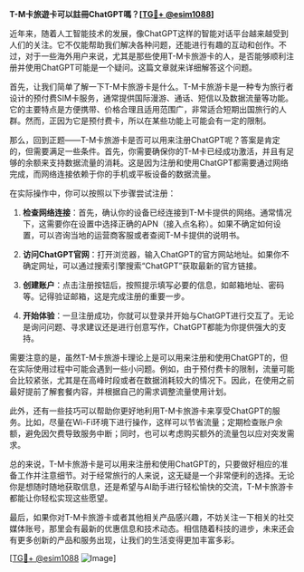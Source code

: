 **T-M卡旅遊卡可以註冊ChatGPT嗎？[[TG💪+ @esim1088](https://t.me/s/esim1088)]**

近年来，随着人工智能技术的发展，像ChatGPT这样的智能对话平台越来越受到人们的关注。它不仅能帮助我们解决各种问题，还能进行有趣的互动和创作。不过，对于一些海外用户来说，尤其是那些使用T-M卡旅游卡的人，是否能够顺利注册并使用ChatGPT可能是一个疑问。这篇文章就来详细解答这个问题。

首先，让我们简单了解一下T-M卡旅游卡是什么。T-M卡旅游卡是一种专为旅行者设计的预付费SIM卡服务，通常提供国际漫游、通话、短信以及数据流量等功能。它的主要特点是方便携带、价格合理且适用范围广，非常适合短期出国旅行的人群。然而，正因为它是预付费卡，所以在某些功能上可能会有一定的限制。

那么，回到正题——T-M卡旅游卡是否可以用来注册ChatGPT呢？答案是肯定的，但需要满足一些条件。首先，你需要确保你的T-M卡已经成功激活，并且有足够的余额来支持数据流量的消耗。这是因为注册和使用ChatGPT都需要通过网络完成，而网络连接依赖于你的手机或平板设备的数据流量。

在实际操作中，你可以按照以下步骤尝试注册：

1. **检查网络连接**：首先，确认你的设备已经连接到T-M卡提供的网络。通常情况下，这需要你在设置中选择正确的APN（接入点名称）。如果不确定如何设置，可以咨询当地的运营商客服或者查阅T-M卡提供的说明书。

2. **访问ChatGPT官网**：打开浏览器，输入ChatGPT的官方网站地址。如果你不确定网址，可以通过搜索引擎搜索“ChatGPT”获取最新的官方链接。

3. **创建账户**：点击注册按钮后，按照提示填写必要的信息，如邮箱地址、密码等。记得验证邮箱，这是完成注册的重要一步。

4. **开始体验**：一旦注册成功，你就可以登录并开始与ChatGPT进行交互了。无论是询问问题、寻求建议还是进行创意写作，ChatGPT都能为你提供强大的支持。

需要注意的是，虽然T-M卡旅游卡理论上是可以用来注册和使用ChatGPT的，但在实际使用过程中可能会遇到一些小问题。例如，由于预付费卡的限制，流量可能会比较紧张，尤其是在高峰时段或者在数据消耗较大的情况下。因此，在使用之前最好提前了解套餐内容，并根据自己的需求调整流量使用计划。

此外，还有一些技巧可以帮助你更好地利用T-M卡旅游卡来享受ChatGPT的服务。比如，尽量在Wi-Fi环境下进行操作，这样可以节省流量；定期检查账户余额，避免因欠费导致服务中断；同时，也可以考虑购买额外的流量包以应对突发需求。

总的来说，T-M卡旅游卡是可以用来注册和使用ChatGPT的，只要做好相应的准备工作并注意细节。对于经常旅行的人来说，这无疑是一个非常便利的选择。无论你是想随时随地获取信息，还是希望与AI助手进行轻松愉快的交流，T-M卡旅游卡都能让你轻松实现这些愿望。

最后，如果你对T-M卡旅游卡或者其他相关产品感兴趣，不妨关注一下相关的社交媒体账号，那里会有最新的优惠信息和技术动态。相信随着科技的进步，未来还会有更多创新的产品和服务出现，让我们的生活变得更加丰富多彩。

[[TG💪+ @esim1088](https://t.me/s/esim1088) ![Image](https://i.postimg.cc/4NQfJmqS/Snipaste-2025-05-13-00-14-12.png)]
